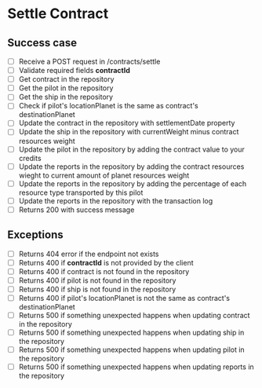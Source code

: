 # Settle Contract

## Success case
- [ ] Receive a POST request in /contracts/settle
- [ ] Validate required fields **contractId**
- [ ] Get contract in the repository
- [ ] Get the pilot in the repository
- [ ] Get the ship in the repository
- [ ] Check if pilot's locationPlanet is the same as contract's destinationPlanet
- [ ] Update the contract in the repository with settlementDate property
- [ ] Update the ship in the repository with currentWeight minus contract resources weight
- [ ] Update the pilot in the repository by adding the contract value to your credits
- [ ] Update the reports in the repository by adding the contract resources wieght to current amount of planet resources weight
- [ ] Update the reports in the repository by adding the percentage of each resource type transported by this pilot
- [ ] Update the reports in the repository with the transaction log
- [ ] Returns 200 with success message

## Exceptions
- [ ] Returns 404 error if the endpoint not exists
- [ ] Returns 400 if **contractId** is not provided by the client
- [ ] Returns 400 if contract is not found in the repository
- [ ] Returns 400 if pilot is not found in the repository
- [ ] Returns 400 if ship is not found in the repository
- [ ] Returns 400 if pilot's locationPlanet is not the same as contract's destinationPlanet
- [ ] Returns 500 if something unexpected happens when updating contract in the repository
- [ ] Returns 500 if something unexpected happens when updating ship in the repository
- [ ] Returns 500 if something unexpected happens when updating pilot in the repository
- [ ] Returns 500 if something unexpected happens when updating reports in the repository